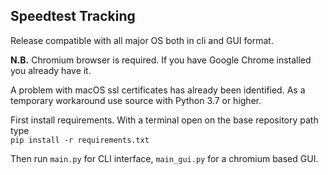 ## Speedtest Tracking

Release compatible with all major OS both in cli and GUI format.

__N.B.__ Chromium browser is required. If you have Google Chrome installed you already have it.

A problem with macOS ssl certificates has already been identified. As a temporary workaround use source with Python 3.7 or higher.

First install requirements. With a terminal open on the base repository path type  
`pip install -r requirements.txt`

Then run `main.py` for CLI interface, `main_gui.py` for a chromium based GUI.
